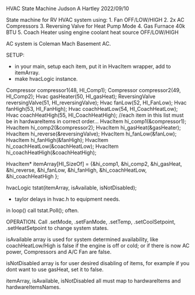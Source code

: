 HVAC State Machine
Judson A Hartley 2022/09/10

State machine for RV HVAC system using:
    1. Fan OFF/LOW/HIGH
    2. 2x AC Compressors
    3. Reversing Valve for Heat Pump Mode
    4. Gas Furnace 40k BTU
    5. Coach Heater using engine coolant heat source OFF/LOW/HIGH

AC system is Coleman Mach Basement AC.

SETUP:
- in your main, setup each item, put it in HvacItem wrapper, add to itemArray.
- make hvacLogic instance.

Compressor compressor1(48, HI_Comp1);
Compressor compressor2(49, HI_Comp2);
Hvac gasHeater(50, HI_gasHeat);
ReversingValve reversingValve(51, HI_reversingValve);
Hvac fanLow(52, HI_FanLow);
Hvac fanHigh(53, HI_FanHigh);
Hvac coachHeatLow(54, HI_CoachHeatLow);
Hvac coachHeatHigh(55, HI_CoachHeatHigh);
//each item in this list must be in hardwareItems in correct order...
HvacItem hi_comp1(&compressor1);
HvacItem hi_comp2(&compressor2); 
HvacItem hi_gasHeat(&gasHeater);
HvacItem hi_reverse(&reversingValve);
HvacItem hi_fanLow(&fanLow);
HvacItem hi_fanHigh(&fanHigh);
HvacItem hi_coachHeatLow(&coachHeatLow);
HvacItem hi_coachHeatHigh(&coachHeatHigh);

HvacItem* itemArray[HI_SizeOf] = {&hi_comp1, 
                        &hi_comp2, 
                        &hi_gasHeat, 
                        &hi_reverse,
                        &hi_fanLow,
                        &hi_fanHigh,
                        &hi_coachHeatLow,
                        &hi_coachHeatHigh
};


hvacLogic tstat(itemArray, isAvailable, isNotDisabled);



- taylor delays in hvac.h to equipment needs.

in loop() call tstat.Poll(); often.

OPERATION. Call .setMode, .setFanMode, .setTemp, .setCoolSetpoint, .setHeatSetpoint to change system states.

isAvailable array is used for system determined availability, like coachHeatLow/High is false if the engine is off or cold; or if there is now AC power, Compressors and A/C Fan are false.

isNotDisabled array is for user desired disabling of items, for example if you dont want to use gasHeat, set it to false.

itemArray, isAvailable, isNotDisabled all must map to hardwareItems and hardwareItemsNames.
